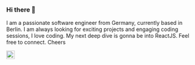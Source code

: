 ### Hi there 👋

I am a passionate software engineer from Germany, currently based in Berlin. I am always looking for exciting projects and engaging coding sessions, I love coding. My next deep dive is gonna be into ReactJS. Feel free to connect. Cheers

<a href="https://linkedin.com/in/hannesschaletzky">
  <img align="left" alt="Hemanth Kotagiri - LinkedIn" width="22px" src="https://content.linkedin.com/content/dam/me/business/en-us/amp/brand-site/v2/bg/LI-Bug.svg.original.svg"/>


<!--
**hannesschaletzky/hannesschaletzky** is a ✨ _special_ ✨ repository because its `README.md` (this file) appears on your GitHub profile.

Here are some ideas to get you started:

- 🔭 I’m currently working on ...
- 🌱 I’m currently learning ...
- 👯 I’m looking to collaborate on ...
- 🤔 I’m looking for help with ...
- 💬 Ask me about ...
- 📫 How to reach me: ...
- 😄 Pronouns: ...
- ⚡ Fun fact: ...
-->

